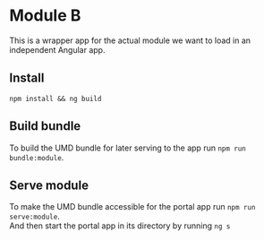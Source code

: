 # Module B

This is a wrapper app for the actual module we want to load in an independent Angular app.

## Install

`npm install && ng build`

## Build bundle

To build the UMD bundle for later serving to the app run `npm run bundle:module`.

## Serve module

To make the UMD bundle accessible for the portal app run `npm run serve:module`.  
And then start the portal app in its directory by running `ng s`
